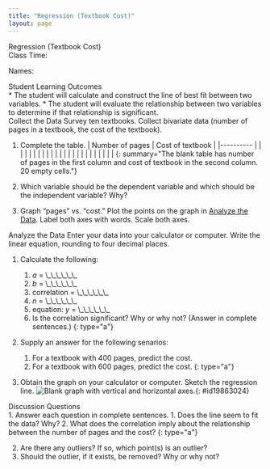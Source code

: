 ```yaml
---
title: "Regression (Textbook Cost)"
layout: page
---
```



<div data-type="note" data-has-label="true" class="statistics lab" data-label="" markdown="1">
<div data-type="title">
Regression (Textbook Cost)
</div>
Class Time:

Names:

<div data-type="list" markdown="1">
<div data-type="title">
Student Learning Outcomes
</div>
* The student will calculate and construct the line of best fit between two variables.
* The student will evaluate the relationship between two variables to determine if that relationship is significant.

</div>
<span data-type="title">Collect the Data</span> Survey ten textbooks. Collect bivariate data (number of pages in a textbook, the cost of the textbook).

1.  Complete the table.
    | Number of pages | Cost of textbook |
    |----------
    |  |  |
    |  |  |
    |  |  |
    |  |  |
    |  |  |
    |  |  |
    |  |  |
    |  |  |
    {: summary="The blank table has number of pages in the first column and cost of textbook in the second column. 20 empty cells."}

2.  Which variable should be the dependent variable and which should be the independent variable? Why?
3.  Graph “pages” vs. “cost.” Plot the points on the graph in [Analyze the Data](#fs-idm37313136). Label both axes with words. Scale both axes.

<span data-type="title">Analyze the Data</span> Enter your data into your calculator or computer. Write the linear equation, rounding to four decimal places.

1.  Calculate the following:
    1.  *a* = \\\_\\\_\\\_\\\_\\\_\\\_
    2.  *b* = \\\_\\\_\\\_\\\_\\\_\\\_
    3.  correlation = \\\_\\\_\\\_\\\_\\\_\\\_
    4.  *n* = \\\_\\\_\\\_\\\_\\\_\\\_
    5.  equation: *y* = \\\_\\\_\\\_\\\_\\\_\\\_
    6.  Is the correlation significant? Why or why not? (Answer in complete sentences.)
    {: type="a"}

2.  Supply an answer for the following senarios:
    1.  For a textbook with 400 pages, predict the cost.
    2.  For a textbook with 600 pages, predict the cost.
    {: type="a"}

3.  Obtain the graph on your calculator or computer. Sketch the regression line. ![Blank graph with vertical and horizontal axes.](../resources/fig-ch12_15_01.png){: #id19863024}



<div data-type="list" markdown="1">
<div data-type="title">
Discussion Questions
</div>
1.  Answer each question in complete sentences.
    1.  Does the line seem to fit the data? Why?
    2.  What does the correlation imply about the relationship between the number of pages and the cost?
    {: type="a"}

2.  Are there any outliers? If so, which point(s) is an outlier?
3.  Should the outlier, if it exists, be removed? Why or why not?

</div>
</div>


